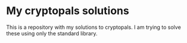 # My cryptopals solutions

This is a repository with my solutions to cryptopals. I am trying to solve these using only the standard library.
